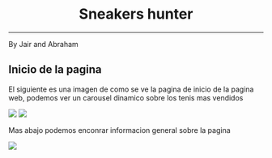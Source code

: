 <h1 align="center"> Sneakers hunter </h1>
<hr>
<p>By Jair and Abraham</p>
<h2>Inicio de la pagina</h2>
<p>El siguiente es una imagen de como se ve la pagina de inicio de la pagina web, podemos ver un carousel dinamico sobre los tenis mas vendidos</p>
<img src="inicio.png"></img>
<img src="inicio2.png"></img>
<p>Mas abajo podemos enconrar informacion general sobre la pagina</p>
<img src="inicio3.png"></img>




